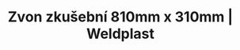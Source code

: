 ---
Filename: "zvon-zkusebni-810mm-x-310mm"
Link: "file:/Users/vinayakpatel/Downloads/www.weldplast.cz/zvon-zkusebni-810mm-x-310mm"
product_name: "Zvon vakuový zkušebníhranatý, 810 mm x 310 mm"
product_id: "Obj. číslo:152.981"
title: "Zvon zkušební 810mm x 310mm | Weldplast"
product_desc: "LEISTER VAKUOVÝ ZKUŠEBNÍ ZVON na testování těsnosti svarů pomocí změny podtlaku s manometrem.Obdelníkový tvar (810 mm x 310 mm)Velká testovací oblastSnadná manipulaceKompletní testovací zařízení se skládá ze zvonu (hranatého nebo kulatého) a vývěvy."
product_specs: "Rozměry (D x Š x V)mm810 x 310"
product_downloads: "ZVON ZKUŠEBNÍ - produktový list stáhnout"
href: "https://www.weldplast.cz/files/zvon-s-vyvevou-produktovy-list-eng-1.pdf, https://www.weldplast.cz/files/zvon-s-vyvevou-produktovy-list-eng-1.pdf"
p_desc_2: "LEISTER VAKUOVÝ ZKUŠEBNÍ ZVON na testování těsnosti svarů pomocí změny podtlaku s manometrem.Obdelníkový tvar (810 mm x 310 mm)Velká testovací oblastSnadná manipulaceKompletní testovací zařízení se skládá ze zvonu (hranatého nebo kulatého) a vývěvy."
accessories: "Pumpa vákuová230 V, vč. kufru, 5 m hadice, množství vzduchu 3,5/4,2 m3/hZvon vakuový zkušebníkulatý, ø 320"
similar_products: ""
---